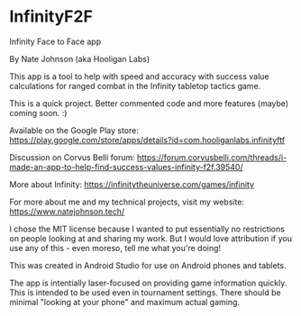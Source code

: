 # InfinityF2F
Infinity Face to Face app

By Nate Johnson (aka Hooligan Labs)

This app is a tool to help with speed and accuracy with success value calculations for ranged combat in the Infinity tabletop tactics game.

This is a quick project. Better commented code and more features (maybe) coming soon. :)

Available on the Google Play store:
https://play.google.com/store/apps/details?id=com.hooliganlabs.infinityftf

Discussion on Corvus Belli forum:
https://forum.corvusbelli.com/threads/i-made-an-app-to-help-find-success-values-infinity-f2f.39540/

More about Infinity:
https://infinitytheuniverse.com/games/infinity

For more about me and my technical projects, visit my website:
https://www.natejohnson.tech/

I chose the MIT license because I wanted to put essentially no restrictions on people looking at and sharing my work. But I would love attribution if you use any of this - even moreso, tell me what you're doing!

This was created in Android Studio for use on Android phones and tablets.

The app is intentially laser-focused on providing game information quickly. This is intended to be used even in tournament settings. There should be minimal "looking at your phone" and maximum actual gaming.
